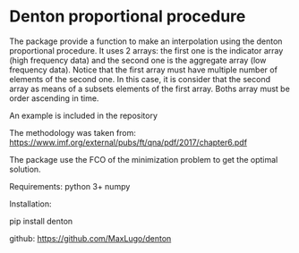 # Denton proportional procedure

The package provide a function to make an interpolation using the denton proportional procedure. It uses 2 arrays: the first one is the indicator array (high frequency data) and the second one is the aggregate array (low frequency data). Notice that the first array must have multiple number of elements of the second one. In this case, it is consider that the second array as means of a subsets elements of the first array. Boths array must be order ascending in time.

An example is included in the repository

The methodology was taken from: https://www.imf.org/external/pubs/ft/qna/pdf/2017/chapter6.pdf

The package use the FCO of the minimization problem to get the optimal solution.

Requirements:
python 3+
numpy 

Installation:

pip install denton

github: https://github.com/MaxLugo/denton


